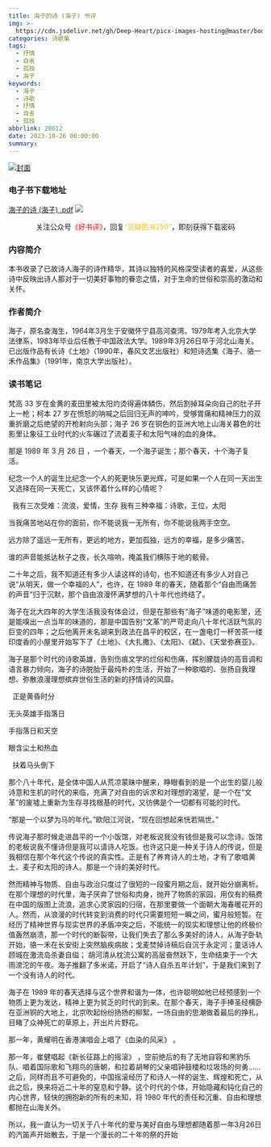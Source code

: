 ```yaml
---
title: 海子的诗 (海子) 书评
img: >-
  https://cdn.jsdelivr.net/gh/Deep-Heart/picx-images-hosting@master/boomments/海子的诗.9udzpn07bg0.webp
categories: 诗歌集
tags:
  - 抒情
  - 自省
  - 孤独
  - 海子
keywords:
  - 海子
  - 诗歌
  - 抒情
  - 自省
  - 孤独
abbrlink: 28612
date: 2023-10-26 00:00:00
summary:
---
```


[![封面](https://cdn.jsdelivr.net/gh/Deep-Heart/picx-images-hosting@master/boomments/海子的诗.9udzpn07bg0.webp)]()
### 电子书下载地址
[海子的诗 (海子) .pdf](https://url57.ctfile.com/f/23765157-960783654-8e958f)
![](https://cdn.jsdelivr.net/gh/Deep-Heart/picx-images-hosting@master/WeChat/wechat_mp_large.6xheshb4rok0.webp)
<center>关注公众号<font color="#ff0000">《好书评》</font>，回复<font color="#ffc000">“豆瓣图书250”</font>，即刻获得下载密码</center>

### 内容简介
本书收录了已故诗人海子的诗作精华，其诗以独特的风格深受读者的喜爱，从这些诗中反映出诗人那对于一切美好事物的眷恋之情，对于生命的世俗和崇高的激动和关怀。

### 作者简介
海子，原名查海生，1964年3月生于安徽怀宁县高河查湾。1979年考入北京大学法律系，1983年毕业后任教于中国政法大学。1989年3月26日卒于河北山海关。已出版作品有长诗《土地》（1990年，春风文艺出版社）和短诗选集《海子、骆一禾作品集》（1991年，南京大学出版社）。

### 读书笔记
梵高 33 岁在金黄的麦田里被太阳灼烫得遍体鳞伤，然后割掉耳朵向自己的肚子开上一枪；柯本 27 岁在愤怒的呐喊之后回归无声的呻吟，受够胃痛和精神压力的双重折磨之后绝望的开枪射向头部；海子 26 岁在铜色的亚洲大地上山海关暮色的壮影里让象征工业时代的火车碾过了流着麦子和太阳气味的血的身体。

那是 1989 年 3 月 26 日 ，一个春天，一个海子诞生；那个春天，十个海子复活。

纪念一个人的诞生比纪念一个人的死更快乐更光辉，可是如果一个人在同一天出生又选择在同一天死亡，又该怀着什么样的心情呢？

  我有三次受难：流浪，爱情，生存
我有三种幸福：诗歌，王位，太阳

当我痛苦地站在你的面前，你不能说我一无所有，你不能说我两手空空。

远方除了遥远一无所有，更远的地方，更加孤独，远方的幸福，是多少痛苦。

谁的声音能抵达秋子之夜，长久喧响，掩盖我们横陈于地的骸骨。

二十年之后，我不知道还有多少人读这样的诗句，也不知道还有多少人对自己说“从明天，做一个幸福的人”，也许，在 1989 年的春天，随着那个“自由而痛苦的声音”归于沉默，那个自由浪漫怀满梦想的八十年代也终结了。

海子在北大四年的大学生活我没有体会过，但是在那些有“海子”味道的电影里，还是能嗅出一点当年的味道的，那是中国告别“文革”的严苛走向八十年代活跃气氛的巨变的四年；之后他离开未名湖来到政法在昌平的校区，在一盏电灯一杯苦茶一缕印度香的小屋里开始写下了《土地》、《大扎撒》、《太阳》、《弑》、《天堂弥赛亚》。

海子是那个时代的诗歌英雄，告别伤痕文学的烂俗和伤痛，挥别朦胧诗的高音调和语言暴力倾向，海子的诗脱胎于最纯朴的生活，开始了一种歌唱的、张扬自我理想、弥散浪漫理想摈弃世俗生活的新的抒情诗的风靡。

  正是黄昏时分

无头英雄手指落日

手指落日和天空

眼含尘土和热血

  扶着马头倒下

那个八十年代，是全体中国人从荒凉蒙昧中醒来，睁眼看到的是一个出生的婴儿般诗意和生机的时代的来临，充满了对自由的诉求和对理想的渴望，是一个在“文革”的废墟上重新为生存寻找根基的时代，又彷佛是个一切都有可能的时代。

“那是一个以梦为马的年代。”欧阳江河说，“现在回想起来恍若隔世。”

传说海子那时候走进昌平的一个小饭馆，对老板说我没有钱但是我可以念诗。饭馆的老板说我不懂诗但是我可以请诗人吃饭。也许这只是一种关于诗人的传说，但是我相信在那个年代这个传说的真实性。正是有了养育诗人的土地，才有了歌唱黄土、麦子和太阳的诗人。那是一个诗的美好时代。

然而精神与物质、自由与政治只度过了很短的一段蜜月期之后，就开始分崩离析。在那个理想的时代里，海子厌弃了世俗和肉身，抛开了物质的家园，用仅有的稿费在中国的版图上流浪，追求心灵家园的归宿，在那里要做一个面朝大海春暖花开的人。然而，从浪漫的时代转变到消费的时代只需要短短一瞬之间，蜜月般短暂。在经历了精神世界与现实世界的矛盾冲突之后，不能统一的现实和理想让他的终极价值轰然崩溃，那一个时代的断裂带，让我们失去了那么多美好的诗人，从海子卧轨开始，骆一禾在长安街上突然脑疾病故；戈麦焚掉诗稿后自沉于永定河；童话诗人顾城在激流岛杀妻自缢； 胡河清从枕流公寓的高层奋然跃下，生命结束于一个大雨滂沱的午夜。海子推翻了多米诺，开启了“诗人自杀五年计划”，于是我们来到了一个没有诗人的时代。

海子在 1989 年的春天选择与这个世界和谐为一体，也许聪明如他已经预感到一个物质上更为发达，精神上更为贫乏的时代的到来。在那个春天，海子手捧圣经横卧在亚洲铜的大地上，北京吹起纷纷扬扬的柳絮，一场自由的思潮做着最后的挣扎，目睹了众神死亡的草原上，开出片片野花。

那一年，黄耀明在香港演唱会上唱了《血染的风采》 。

那一年，崔健唱起《新长征路上的摇滚》 ，空前绝后的有了无地自容和黑豹乐队、唱着国际歌和飞翔鸟的唐朝，和拉着胡琴的父亲唱钟鼓楼和垃圾场的何勇……之后，同样而且不可避免的，中国摇滚经历了和诗人一样的诞生、辉煌和死亡，从此之后，换来将近二十年的窒息和宁静。这个时代的个体，开始隐藏和钝化自己的内心世界，轻快的拥抱新的所有的未知，将 1980 年代的责任和沉重、自由和理想都抛在山海关外。

所以，我一直认为一切关于八十年代的爱与美好自由与理想都随着那一年3月26日的汽笛声开始散去，于是一个漫长的二十年的祭的开始
